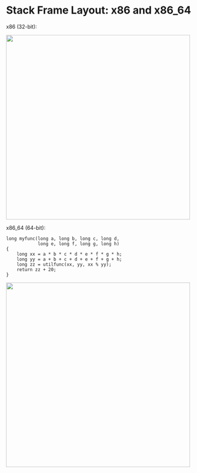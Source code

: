 # Stack Frame Layout: x86 and x86_64
x86 (32-bit):

<img src="https://www.cs.virginia.edu/~evans/cs216/guides/stack-convention.png" width="500"/>

x86_64 (64-bit):

```
long myfunc(long a, long b, long c, long d,
            long e, long f, long g, long h)
{
    long xx = a * b * c * d * e * f * g * h;
    long yy = a + b + c + d + e + f + g + h;
    long zz = utilfunc(xx, yy, xx % yy);
    return zz + 20;
}
```
<img src="https://eli.thegreenplace.net/images/2011/08/x64_frame_nonleaf.png" width="500"/>
